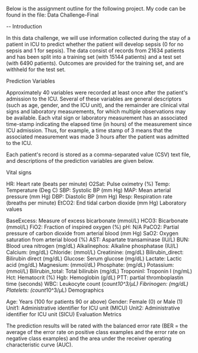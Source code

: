 Below is the assignment outline for the following project. My code can be found in the file: Data Challenge-Final




-- Introduction

In this data challenge, we will use information collected during the stay of a patient in ICU to predict whether the patient will develop sepsis (0 for no sepsis and 1 for sepsis).  The data consist of records from 21634 patients and has been split into a training set (with 15144 patients) and a test set (with 6490 patients).  Outcomes are provided for the training set, and are withheld for the test set.

Prediction Variables

Approximately 40 variables were recorded at least once after the patient's admission to the ICU.  Several of these variables are general descriptors (such as age, gender, and the ICU unit), and the remainder are clinical vital signs and laboratory measurements, for which multiple observations may be available.  Each vital sign or laboratory measurement has an associated time-stamp indicating the elapsed time (in hours) of the measurement since ICU admission.  Thus, for example, a time stamp of 3 means that the associated measurement was made 3 hours after the patient was admitted to the ICU.

Each patient's record is stored as a comma-separated value (CSV) text file, and descriptions of the prediction variables are given below.

Vital signs

HR: Heart rate (beats per minute)
O2Sat: Pulse oximetry (%)
Temp: Temperature (Deg C)
SBP: Systolic BP (mm Hg)
MAP: Mean arterial pressure (mm Hg)
DBP: Diastolic BP (mm Hg)
Resp: Respiration rate (breaths per minute)
EtCO2: End tidal carbon dioxide (mm Hg)
Laboratory values

BaseExcess: Measure of excess bicarbonate (mmol/L)
HCO3: Bicarbonate (mmol/L)
FiO2: Fraction of inspired oxygen (%)
pH: N/A
PaCO2: Partial pressure of carbon dioxide from arterial blood (mm Hg)
SaO2: Oxygen saturation from arterial blood (%)
AST: Aspartate transaminase (IU/L)
BUN: Blood urea nitrogen (mg/dL)
Alkalinephos: Alkaline phosphatase (IU/L)
Calcium: (mg/dL)
Chloride: (mmol/L)
Creatinine: (mg/dL)
Bilirubin_direct: Bilirubin direct (mg/dL)
Glucose: Serum glucose (mg/dL)
Lactate: Lactic acid (mg/dL)
Magnesium: (mmol/dL)
Phosphate: (mg/dL)
Potassium: (mmol/L)
Bilirubin_total: Total bilirubin (mg/dL)
TroponinI: Troponin I (ng/mL)
Hct: Hematocrit (%)
Hgb: Hemoglobin (g/dL)
PTT: partial thromboplastin time (seconds)
WBC: Leukocyte count (count*10^3/µL)
Fibrinogen: (mg/dL)
Platelets: (count*10^3/µL)
Demographics

Age: Years (100 for patients 90 or above)
Gender: Female (0) or Male (1)
Unit1: Administrative identifier for ICU unit (MICU)
Unit2: Administrative identifier for ICU unit (SICU)
Evaluation Metrics

The prediction results will be rated with the balanced error rate (BER = the average of the error rate on positive class examples and the error rate on negative class examples) and the area under the receiver operating characteristic curve (AUC).

